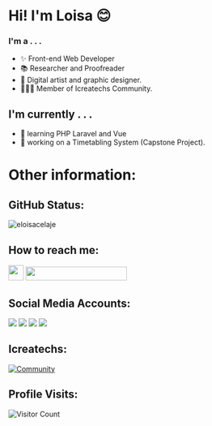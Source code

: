 <!-- # Hi there 👋  -->
# Hi! I'm Loisa 😊
### I'm a . . .
- ✨ Front-end Web Developer
- 📚 Researcher and Proofreader
- 🎨 Digital artist and graphic designer.
- 👩🏻‍💻 Member of Icreatechs Community.
## I'm currently . . .
- 🌱 learning PHP Laravel and Vue
- 🔭 working on a Timetabling System (Capstone Project).

# Other information:
## GitHub Status:
<p><img src="https://github-readme-streak-stats.herokuapp.com/?user=eloisacelaje&" alt="eloisacelaje" /></p>

 ## How to reach me:

<img src="https://i.pinimg.com/564x/b4/b9/59/b4b9599f4e8b20d7133ed668050a2251.jpg" style="height: 30px;"> <a href="mailto: elocelaje@my.cspc.edu.ph.com"> <img src="https://img.shields.io/badge/elocelaje%40my.cspc.edu.ph-blue" style="height:27px; width: 200px;"></a>

## Social Media Accounts:
<a href="https://instagram.com/eli_skylight"><img src="https://img.shields.io/badge/Instagram-%23E4405F.svg?&style=for-the-badge&logo=instagram&logoColor=white"></a>
<a href="https://twitter.com/silentspokesper"><img src="https://img.shields.io/badge/Twitter-%230080B5.svg?&style=for-the-badge&logo=twitter&logoColor=white"></a>
<a href="https://www.facebook.com/loisa.ac.984/"><img src="https://img.shields.io/badge/Facebook-1877F2?style=for-the-badge&logo=facebook&logoColor=white"></a>
<a href="https://www.linkedin.com/in/eloisa-celaje-6b3a1a193/"><img src="https://img.shields.io/badge/LinkedIn-%230077B5.svg?&style=for-the-badge&logo=linkedin&logoColor=white"></a>

## Icreatechs:

[![Community](https://discordapp.com/api/guilds/890526319790669895/widget.png?style=banner2)](https://discord.gg/ZYfWTSusXG)

## Profile Visits:

![Visitor Count](https://profile-counter.glitch.me/{eloisacelaje}/count.svg)
<!--
<p>&nbsp;<img align="left" src="https://github-readme-stats.vercel.app/api?username=eloisacelaje&show_icons=true&locale=en" alt="eloisacelaje" /><img align="center" src="https://github-readme-stats.vercel.app/api/top-langs?username=eloisacelaje&show_icons=true&locale=en&layout=compact" alt="eloisacelaje" /></p>-->

<!--
-- credits to: <a href="https://github.com/carlcastanas">Carl Castanas</a> and <a href="https://github.com/emmarcaber">Emmar Caber</a>
- 😄 Pronouns: ...
- ⚡ Fun fact: ...
-->
